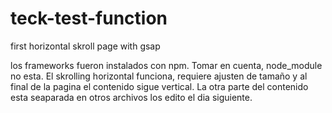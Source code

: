 # teck-test-function
first horizontal skroll page with gsap

los frameworks fueron instalados con npm.
Tomar en cuenta, node_module no esta.
El skrolling horizontal funciona, requiere ajusten de tamaño y al final de la pagina el contenido sigue vertical.
La otra parte del contenido esta seaparada en otros archivos los edito el dia siguiente.
